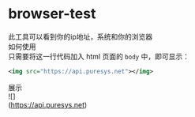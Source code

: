 # browser-test
此工具可以看到你的ip地址，系统和你的浏览器       
如何使用        
只需要将这一行代码加入 html 页面的  `body` 中，即可显示：     
```xml    
<img src="https://api.puresys.net"></img>        

```   
展示        
![]       
(https://api.puresys.net)
